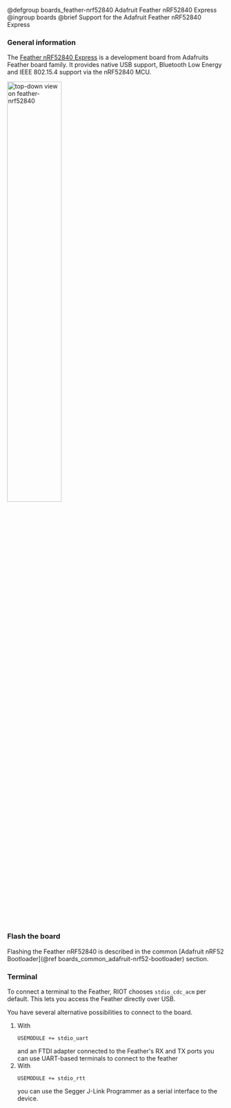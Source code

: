 @defgroup    boards_feather-nrf52840 Adafruit Feather nRF52840 Express
@ingroup     boards
@brief       Support for the Adafruit Feather nRF52840 Express

### General information

The [Feather nRF52840 Express][feather-nrf52840] is a development board
from Adafruits Feather board family. It provides native USB support, Bluetooth
Low Energy and IEEE 802.15.4 support via the nRF52840 MCU.

<img src="https://cdn-learn.adafruit.com/assets/assets/000/068/578/medium800/circuitpython_Screenshot_2019-01-02_at_12.04.27.png"
     alt="top-down view on feather-nrf52840" width="50%"/>

[feather-nrf52840]: https://learn.adafruit.com/introducing-the-adafruit-nrf52840-feather/

### Flash the board

Flashing the Feather nRF52840 is described in the
common [Adafruit nRF52 Bootloader](@ref boards_common_adafruit-nrf52-bootloader) section.

### Terminal
To connect a terminal to the Feather, RIOT chooses `stdio_cdc_acm` per default.
This lets you access the Feather directly over USB.

You have several alternative possibilities to connect to the board.

1. With
   ~~~~~~~~~~~~~~~~~~~~~ {.mk}
   USEMODULE += stdio_uart
   ~~~~~~~~~~~~~~~~~~~~~
   and an FTDI adapter connected to the Feather's RX and TX ports you can use
   UART-based terminals to connect to the feather
2. With
   ~~~~~~~~~~~~~~~~~~~~~ {.mk}
   USEMODULE += stdio_rtt
   ~~~~~~~~~~~~~~~~~~~~~
   you can use the Segger J-Link Programmer as a serial interface to the device.
